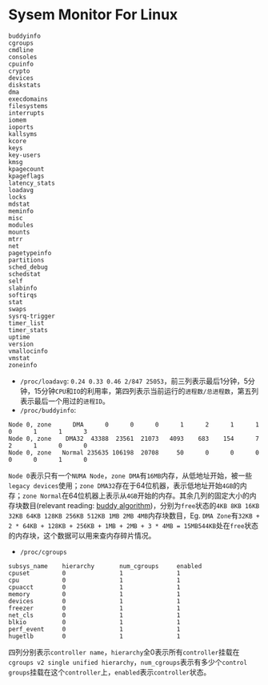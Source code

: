 Sysem Monitor For Linux
=======================
```
buddyinfo
cgroups
cmdline
consoles
cpuinfo
crypto
devices
diskstats
dma
execdomains
filesystems
interrupts
iomem
ioports
kallsyms
kcore
keys
key-users
kmsg
kpagecount
kpageflags
latency_stats
loadavg
locks
mdstat
meminfo
misc
modules
mounts
mtrr
net
pagetypeinfo
partitions
sched_debug
schedstat
self
slabinfo
softirqs
stat
swaps
sysrq-trigger
timer_list
timer_stats
uptime
version
vmallocinfo
vmstat
zoneinfo
```


 - `/proc/loadavg`: `0.24 0.33 0.46 2/847 25053`，前三列表示最后1分钟，5分钟，15分钟`CPU`和`IO`的利用率，第四列表示当前运行的`进程数/总进程数`，第五列表示最后一个用过的`进程ID`。
 - `/proc/buddyinfo`:
```
Node 0, zone      DMA      0      0      0      1      2      1      1      0      1      1      3
Node 0, zone    DMA32  43388  23561  21073   4093    683    154      7      2      1      0      0
Node 0, zone   Normal 235635 106198  20708     50      0      0      0      0      0      1      0
```
`Node 0`表示只有一个`NUMA Node`，`zone DMA`有`16MB`内存，从低地址开始，被一些`legacy devices`使用；`zone DMA32`存在于64位机器，表示低地址开始`4GB`的内存；`zone Normal`在64位机器上表示从`4GB`开始的内存。其余几列的固定大小的内存块数目(relevant reading: [buddy algorithm](https://www.cs.fsu.edu/~engelen/courses/COP402003/p827.pdf))，分别为`free`状态的`4KB 8KB 16KB 32KB 64KB 128KB 256KB 512KB 1MB 2MB 4MB`内存块数目，Eg. `DMA Zone`有`32KB + 2 * 64KB + 128KB + 256KB + 1MB + 2MB + 3 * 4MB = 15MB544KB`处在`free`状态的内存块，这个数据可以用来查内存碎片情况。
 - `/proc/cgroups`
```
subsys_name    hierarchy       num_cgroups     enabled
cpuset         0               1               1
cpu            0               1               1
cpuacct        0               1               1
memory         0               1               1
devices        0               1               1
freezer        0               1               1
net_cls        0               1               1
blkio          0               1               1
perf_event     0               1               1
hugetlb        0               1               1
```
四列分别表示`controller name`，`hierarchy`全0表示所有`controller`挂载在`cgroups v2 single unified hierarchy`，`num_cgroups`表示有多少个`control groups`挂载在这个`controller`上，`enabled`表示`controller`状态。


